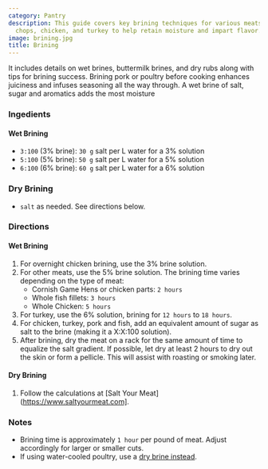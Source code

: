 ```yaml
---
category: Pantry
description: This guide covers key brining techniques for various meats like pork
  chops, chicken, and turkey to help retain moisture and impart flavor.
image: brining.jpg
title: Brining
---
```


It includes details on wet brines, buttermilk brines, and dry rubs along with tips for brining success. Brining pork or poultry before cooking enhances juiciness and infuses seasoning all the way through. A wet brine of salt, sugar and aromatics adds the most moisture

### Ingedients

#### Wet Brining
* `3:100` (3% brine): `30 g` salt per L water for a 3% solution
* `5:100` (5% brine): `50 g` salt per L water for a 5% solution
* `6:100` (6% brine): `60 g` salt per L water for a 6% solution

### Dry Brining
* `salt` as needed. See directions below.

### Directions

#### Wet Brining
1. For overnight chicken brining, use the 3% brine solution.
2. For other meats, use the 5% brine solution. The brining time varies depending on the type of meat:
    * Cornish Game Hens or chicken parts: `2 hours`
    * Whole fish fillets: `3 hours`
    * Whole Chicken: `5 hours`
3. For turkey, use the 6% solution, brining for `12 hours` to `18 hours`.
3. For chicken, turkey, pork and fish, add an equivalent amount of sugar as salt to the brine (making it a X:X:100 solution).
4. After brining, dry the meat on a rack for the same amount of time to equalize the salt gradient. If possible, let dry at least 2 hours to dry out the skin or form a pellicle. This will assist with roasting or smoking later.

#### Dry Brining
1. Follow the calculations at [Salt Your Meat](https://www.saltyourmeat.com].

### Notes

- Brining time is approximately `1 hour` per pound of meat. Adjust accordingly for larger or smaller cuts.
- If using water-cooled poultry, use a [dry brine instead](https://www.americastestkitchen.com/cooksillustrated/how_tos/8466-dont-brine-water-chilled-chicken).